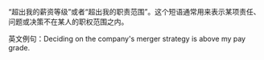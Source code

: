 “超出我的薪资等级”或者“超出我的职责范围”。这个短语通常用来表示某项责任、问题或决策不在某人的职权范围之内。

英文例句：Deciding on the company's merger strategy is above my pay grade.
